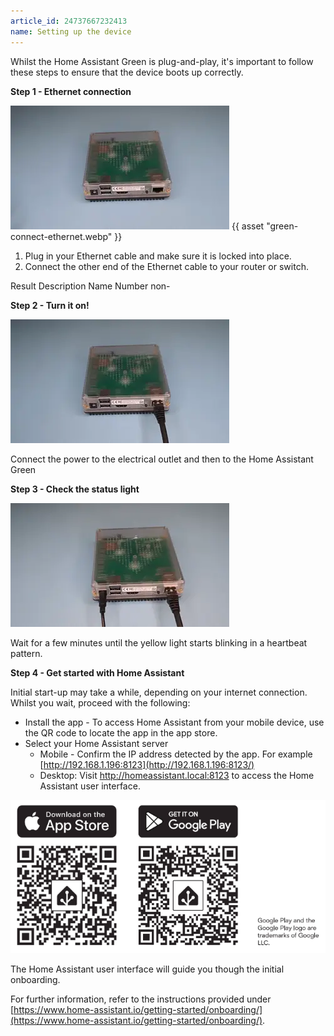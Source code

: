 ```yaml
---
article_id: 24737667232413
name: Setting up the device
---
```


Whilst the Home Assistant Green is plug-and-play, it's important to follow these steps to ensure that the device boots up correctly.

**Step 1 - Ethernet connection**

![](/static/img/green-connect-ethernet.webp)
{{ asset "green-connect-ethernet.webp" }}

1.  Plug in your Ethernet cable and make sure it is locked into place.
2.  Connect the other end of the Ethernet cable to your router or switch.

Result Description Name Number
non-

**Step 2 - Turn it on!**

![](/static/img/green-connect-power.webp)

Connect the power to the electrical outlet and then to the Home Assistant Green

**Step 3 - Check the status light**

![](/static/img/green-heartbeat.webp)

Wait for a few minutes until the yellow light starts blinking in a heartbeat pattern.

**Step 4 - Get started with Home Assistant**

Initial start-up may take a while, depending on your internet connection. Whilst you wait, proceed with the following:

- Install the app - To access Home Assistant from your mobile device, use the QR code to locate the app in the app store.
- Select your Home Assistant server
  - Mobile - Confirm the IP address detected by the app. For example [http://192.168.1.196:8123](http://192.168.1.196:8123/)
  - Desktop: Visit http://homeassistant.local:8123 to access the Home Assistant user interface.

![](/static/img/home-assistant-app-qr-codes.webp)

The Home Assistant user interface will guide you though the initial onboarding.

For further information, refer to the instructions provided under [https://www.home-assistant.io/getting-started/onboarding/](https://www.home-assistant.io/getting-started/onboarding/).
